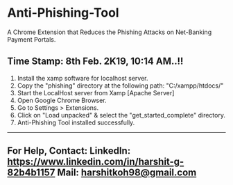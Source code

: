 # Anti-Phishing-Tool
A Chrome Extension that Reduces the Phishing Attacks on Net-Banking Payment Portals.

Time Stamp:
8th Feb. 2K19, 10:14 AM..!!
---------------------------------------------------------------------------------

1. Install the xamp software for localhost server.
2. Copy the "phishing" directory at the following path:	"C:/xampp/htdocs/"
3. Start the LocalHost server from Xamp [Apache Server]
4. Open Google Chrome Browser.
5. Go to Settings > Extensions.
6. Click on "Load unpacked" & select the "get_started_complete" directory.
7. Anti-Phishing Tool installed successfully.
---------------------------------------------------------------------------------

For Help,
Contact:
LinkedIn: https://www.linkedin.com/in/harshit-g-82b4b1157
Mail:	  harshitkoh98@gmail.com
---------------------------------------------------------------------------------

